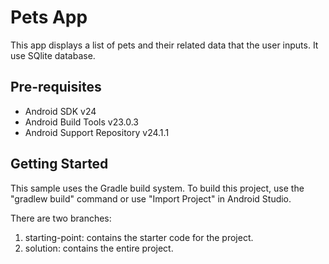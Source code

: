 Pets App
===================================

This app displays a list of pets and their related data that the user inputs.
It use SQlite database.

Pre-requisites
--------------

- Android SDK v24
- Android Build Tools v23.0.3
- Android Support Repository v24.1.1

Getting Started
---------------

This sample uses the Gradle build system. To build this project, use the
"gradlew build" command or use "Import Project" in Android Studio.

There are two branches:
1. starting-point: contains the starter code for the project.
2. solution: contains the entire project. 
